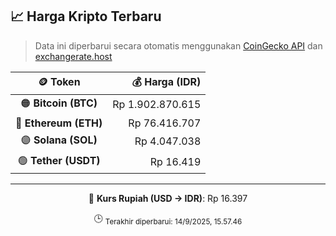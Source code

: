 

<!-- HARGA_KRIPTO -->
## 📈 Harga Kripto Terbaru

> Data ini diperbarui secara otomatis menggunakan [CoinGecko API](https://www.coingecko.com/) dan [exchangerate.host](https://exchangerate.host/)

<div align="center">

| 🪙 Token | 💰 Harga (IDR) |
|:------:|---------------:|
| 🟠 **Bitcoin (BTC)**   | Rp 1.902.870.615 |
| 🔵 **Ethereum (ETH)**  | Rp 76.416.707 |
| 🟣 **Solana (SOL)**    | Rp 4.047.038 |
| 🟢 **Tether (USDT)**   | Rp 16.419 |

---

💱 **Kurs Rupiah (USD → IDR)**: Rp 16.397

🕒 <sub>Terakhir diperbarui: 14/9/2025, 15.57.46</sub>

</div>
<!-- /HARGA_KRIPTO -->